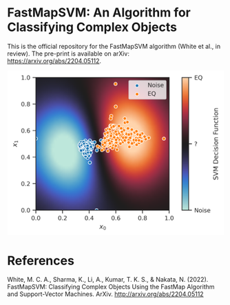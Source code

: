 # FastMapSVM: An Algorithm for Classifying Complex Objects
This is the official repository for the FastMapSVM algorithm (White et al., in review). The pre-print is available on arXiv: https://arxiv.org/abs/2204.05112.

![Perspicuous Visualization](resources/readme_figure.png)

# References
White, M. C. A., Sharma, K., Li, A., Kumar, T. K. S., & Nakata, N. (2022). FastMapSVM: Classifying Complex Objects Using the FastMap Algorithm and Support-Vector Machines. ArXiv. http://arxiv.org/abs/2204.05112
